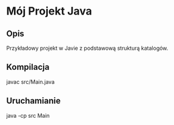 # Mój Projekt Java

## Opis
Przykładowy projekt w Javie z podstawową strukturą katalogów.

## Kompilacja
javac src/Main.java

## Uruchamianie
java -cp src Main

